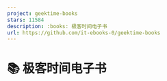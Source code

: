 ```yaml
---
project: geektime-books
stars: 11584
description: :books: 极客时间电子书
url: https://github.com/it-ebooks-0/geektime-books
---
```


📚 极客时间电子书
==========
